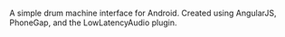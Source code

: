 A simple drum machine interface for Android.
Created using AngularJS, PhoneGap, and the 
LowLatencyAudio plugin.
